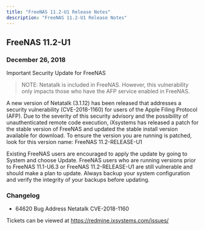 ```yaml
---
title: "FreeNAS 11.2-U1 Release Notes"
description: "FreeNAS 11.2-U1 Release Notes"
---
```


## FreeNAS 11.2-U1

### December 26, 2018

Important Security Update for FreeNAS

> NOTE: Netatalk is included in FreeNAS. However, this vulnerability only impacts those who have the AFP service enabled in FreeNAS.

A new version of Netatalk (3.1.12) has been released that addresses a security vulnerability (CVE-2018-1160) for users of the Apple Filing Protocol (AFP). Due to the severity of this security advisory and the possibility of unauthenticated remote code execution, iXsystems has released a patch for the stable version of FreeNAS and updated the stable install version available for download. To ensure the version you are running is patched, look for this version name: FreeNAS 11.2-RELEASE-U1

Existing FreeNAS users are encouraged to apply the update by going to System and choose Update. FreeNAS users who are running versions prior to FreeNAS 11.1-U6.3 or FreeNAS 11.2-RELEASE-U1 are still vulnerable and should make a plan to update. Always backup your system configuration and verify the integrity of your backups before updating.

### Changelog

+ 64620	Bug	Address Netatalk CVE-2018-1160

Tickets can be viewed at https://redmine.ixsystems.com/issues/